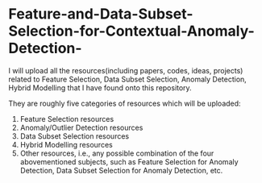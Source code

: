 # Feature-and-Data-Subset-Selection-for-Contextual-Anomaly-Detection-
I will upload all the resources(including papers, codes, ideas, projects) related to Feature Selection, Data Subset Selection, Anomaly Detection, Hybrid Modelling that I have found onto this repository. 

They are roughly five categories of resources which will be uploaded:
1. Feature Selection resources
2. Anomaly/Outlier Detection resources
3. Data Subset Selection resources
4. Hybrid Modelling resources
5. Other resources, i.e., any possible combination of the four abovementioned subjects, such as Feature Selection for Anomaly Detection, Data Subset Selection for Anomaly Detection, etc.


